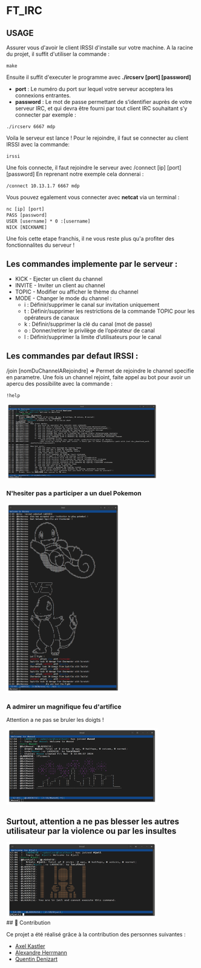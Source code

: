 # FT_IRC

## USAGE
Assurer vous d'avoir le client IRSSI d'installe sur votre machine.
A la racine du projet, il suffit d'utiliser la commande :

```
make
```
Ensuite il suffit d'executer le programme avec **./ircserv [port] [password]**
- **port** : Le numéro du port sur lequel votre serveur acceptera les connexions entrantes.
- **password** : Le mot de passe permettant de s’identifier auprès de votre serveur
IRC, et qui devra être fourni par tout client IRC souhaitant s’y connecter
par exemple :

```
./ircserv 6667 mdp
```
Voila le serveur est lance ! 
Pour le rejoindre,  il faut se connecter au client IRSSI avec la commande:
```
irssi
```
Une fois connecte, il faut rejoindre le serveur avec /connect [ip] [port] [password]
En reprenant notre exemple cela donnerai :
```
/connect 10.13.1.7 6667 mdp
```

Vous pouvez egalement vous connecter avec **netcat** via un terminal :
```
nc [ip] [port]
PASS [password]
USER [username] * 0 :[username]
NICK [NICKNAME]
```
Une fois cette etape franchis, il ne vous reste plus qu'a profiter des fonctionnalites du serveur !

## Les commandes implemente par le serveur :
- KICK - Ejecter un client du channel
- INVITE - Inviter un client au channel
- TOPIC - Modifier ou afficher le thème du channel
- MODE - Changer le mode du channel :
  - i : Définir/supprimer le canal sur invitation uniquement
  - t : Définir/supprimer les restrictions de la commande TOPIC pour les opérateurs de canaux
  - k  : Définir/supprimer la clé du canal (mot de passe)
  - o : Donner/retirer le privilège de l’opérateur de canal
  - l : Définir/supprimer la limite d’utilisateurs pour le canal

## Les commandes par defaut IRSSI :
/join [nomDuChannelARejoindre] => Permet de rejoindre le channel specifie en parametre.
Une fois un channel rejoint, faite appel au bot pour avoir un apercu des possibilite avec la commande :
```
!help
```
<div>
  <img src="screenshot/IRC.png" width="400" height="200">
<div>

### N'hesiter pas a participer a un duel Pokemon
<div>
  <img src="screenshot/IRCPOKE.png" width="300" height="500">
<div>
  
### A admirer un magnifique feu d'artifice
Attention a ne pas se bruler les doigts !
<div>
  <img src="screenshot/IRCFIRE.png" width="400" height="200">
<div>

## Surtout, attention a ne pas blesser les autres utilisateur par la violence ou par les insultes
<div>
  <img src="screenshot/JAIL.png" width="400" height="200">
<div>
## 🤝 Contribution

Ce projet a été réalisé grâce à la contribution des personnes suivantes :

- [Axel Kastler](https://github.com/ChromaXard)
- [Alexandre Herrmann](https://github.com/alexandre6795)  
- [Quentin Denizart](https://github.com/LaDeniseDe42)  








